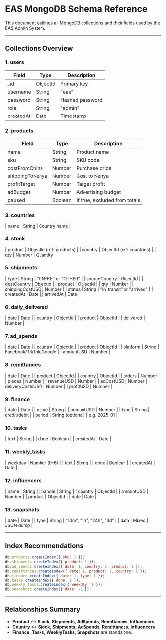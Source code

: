 # EAS MongoDB Schema Reference

This document outlines all MongoDB collections and their fields used by the EAS Admin System.

---

## Collections Overview

### 1. users
| Field | Type | Description |
|-------|------|-------------|
| _id | ObjectId | Primary key |
| username | String | "eas" |
| password | String | Hashed password |
| role | String | "admin" |
| createdAt | Date | Timestamp |

### 2. products
| Field | Type | Description |
|-------|------|-------------|
| name | String | Product name |
| sku | String | SKU code |
| costFromChina | Number | Purchase price |
| shippingToKenya | Number | Cost to Kenya |
| profitTarget | Number | Target profit |
| adBudget | Number | Advertising budget |
| paused | Boolean | If true, excluded from totals |

### 3. countries
| name | String | Country name |

### 4. stock
| product | ObjectId (ref: products) |
| country | ObjectId (ref: countries) |
| qty | Number | Quantity |

### 5. shipments
| type | String | "CN-KE" or "OTHER" |
| sourceCountry | ObjectId |
| destCountry | ObjectId |
| product | ObjectId |
| qty | Number |
| shippingCostUSD | Number |
| status | String | "in_transit" or "arrived" |
| createdAt | Date |
| arrivedAt | Date |

### 6. daily_delivered
| date | Date |
| country | ObjectId |
| product | ObjectId |
| delivered | Number |

### 7. ad_spends
| date | Date |
| country | ObjectId |
| product | ObjectId |
| platform | String | Facebook/TikTok/Google |
| amountUSD | Number |

### 8. remittances
| date | Date |
| product | ObjectId |
| country | ObjectId |
| orders | Number |
| pieces | Number |
| revenueUSD | Number |
| adCostUSD | Number |
| deliveryCostsUSD | Number |
| profitUSD | Number |

### 9. finance
| date | Date |
| name | String |
| amountUSD | Number |
| type | String | credit/debit |
| period | String (optional) | e.g. 2025-01 |

### 10. tasks
| text | String |
| done | Boolean |
| createdAt | Date |

### 11. weekly_tasks
| weekday | Number (0–6) |
| text | String |
| done | Boolean |
| createdAt | Date |

### 12. influencers
| name | String |
| handle | String |
| country | ObjectId |
| amountUSD | Number |
| product | ObjectId |
| date | Date |

### 13. snapshots
| date | Date |
| type | String | "10m", "1h", "24h", "3d" |
| data | Mixed | JSON dump |

---

## Index Recommendations

```js
db.products.createIndex({ sku: 1 });
db.shipments.createIndex({ product: 1 });
db.ad_spends.createIndex({ date: 1, country: 1, product: 1 });
db.remittances.createIndex({ date: 1, product: 1, country: 1 });
db.finance.createIndex({ date: 1, type: 1 });
db.tasks.createIndex({ done: 1 });
db.weekly_tasks.createIndex({ weekday: 1 });
db.snapshots.createIndex({ date: -1 });
```

---

## Relationships Summary

- **Product** ↔ **Stock**, **Shipments**, **AdSpends**, **Remittances**, **Influencers**
- **Country** ↔ **Stock**, **Shipments**, **AdSpends**, **Remittances**, **Influencers**
- **Finance**, **Tasks**, **WeeklyTasks**, **Snapshots** are standalone.
